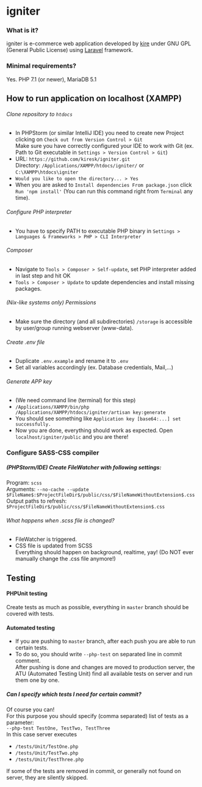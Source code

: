 # igniter

### What is it?
igniter is e-commerce web application developed by [kire](https://kire.sk) under GNU GPL (General Public License) using [Laravel](laravel.com) framework.

### Minimal requirements?
Yes.
PHP 7.1 (or newer), MariaDB 5.1

## How to run application on localhost (XAMPP)

###### Clone repository to `htdocs`
- In PHPStorm (or similar IntelliJ IDE) you need to create new Project clicking on `Check out from Version Control > Git`  
Make sure you have correctly configured your IDE to work with Git (ex. Path to Git executable in `Settings > Version Control > Git`)
- URL: `https://github.com/kiresk/igniter.git`  
Directory: `/Applications/XAMPP/htdocs/igniter/` or `C:\XAMPP\htdocs\igniter`
- `Would you like to open the directory... > Yes`
- When you are asked to `Install dependencies From package.json` click `Run 'npm install'` (You can run this command right from `Terminal` any time).
###### Configure PHP interpreter
- You have to specify PATH to executable PHP binary in `Settings > Languages & Frameworks > PHP > CLI Interpreter`
###### Composer
- Navigate to `Tools > Composer > Self-update`, set PHP interpreter added in last step and hit OK
- `Tools > Composer > Update` to update dependencies and install missing packages.
###### (Nix-like systems only) Permissions
- Make sure the directory (and all subdirectories) `/storage` is accessible by user/group running webserver (www-data).
###### Create .env file
- Duplicate `.env.example` and rename it to `.env`
- Set all variables accordingly (ex. Database credentials, Mail,...)
###### Generate APP key
- (We need command line (terminal) for this step)
- `/Applications/XAMPP/bin/php /Applications/XAMPP/htdocs/igniter/artisan key:generate`
- You should see something like `Application key [base64:...] set successfully.`
- Now you are done, everything should work as expected. Open `localhost/igniter/public` and you are there!

### Configure SASS-CSS compiler
##### (PHPStorm/IDE) Create FileWatcher with following settings:  
Program: `scss`  
Arguments: `--no-cache --update $FileName$:$ProjectFileDir$/public/css/$FileNameWithoutExtension$.css`  
Output paths to refresh: `$ProjectFileDir$/public/css/$FileNameWithoutExtension$.css`  
###### What happens when .scss file is changed?
- FileWatcher is triggered.
- CSS file is updated from SCSS  
Everything should happen on background, realtime, yay!
(Do NOT ever manually change the .css file anymore!)

## Testing

#### PHPUnit testing
Create tests as much as possible, everything in `master` branch should be covered with tests.

#### Automated testing
- If you are pushing to `master` branch, after each push you are able to run certain tests.
- To do so, you should write `--php-test` on separated line in commit comment.  
After pushing is done and changes are moved to production server, the ATU (Automated Testing Unit) find all available tests on server and run them one by one.

##### Can I specify which tests I need for certain commit?
Of course you can!  
For this purpose you should specify (comma separated) list of tests as a parameter:  
`--php-test TestOne, TestTwo, TestThree`  
In this case server executes 
- `/tests/Unit/TestOne.php`
- `/tests/Unit/TestTwo.php`
- `/tests/Unit/TestThree.php`

If some of the tests are removed in commit, or generally not found on server, they are silently skipped.
